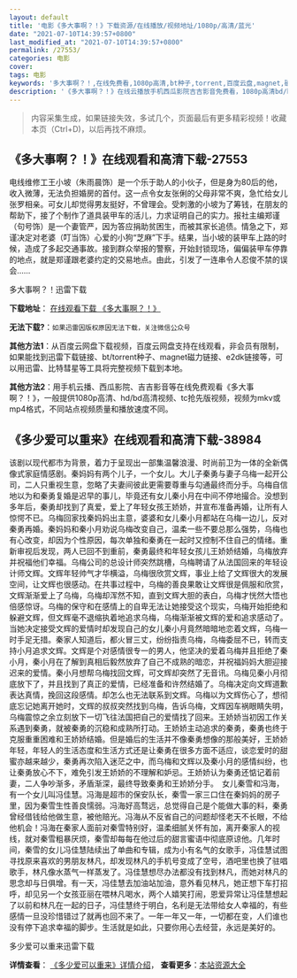 ```yaml
---
layout: default
title: '电影《多大事啊？！》下载资源/在线播放/视频地址/1080p/高清/蓝光'
date: "2021-07-10T14:39:57+0800"
last_modified_at: "2021-07-10T14:39:57+0800"
permalink: /27553/
categories: 电影
cover:
tags: 电影
keywords: '多大事啊？！,在线免费看,1080p高清,bt种子,torrent,百度云盘,magnet,磁力链,迅雷下载资源'
description: '《多大事啊？！》在线云播放手机西瓜影院吉吉影音免费看，1080p高清bd/hd未删减完整版和tc抢先枪版，mkv/mp4格式，附带bt/torrent种子、magnet/磁力链、百度云盘、网盘资源迅雷下载链接'
---
```


>内容采集生成，如果链接失效，多试几个，页面最后有更多精彩视频！收藏本页（Ctrl+D)，以后再找不麻烦。


## 《多大事啊？！》在线观看和高清下载-27553

电线维修工王小坡（朱雨晨饰）是一个乐于助人的小伙子，但是身为80后的他，收入微薄，无法负担婚房的首付。这一点令女友张俐的父母非常不爽，急忙给女儿张罗相亲。可女儿却觉得男友挺好，不曾理会。受刺激的小坡为了筹钱，在朋友的帮助下，接了个制作了道具装甲车的活儿，力求证明自己的实力。报社主编郑谨（句号饰）是一个妻管严，因为答应捐助贫困生，而被其家长追债。情急之下，郑谨决定对老婆（叮当饰）心爱的小狗“芝麻”下手。结果，当小坡的装甲车上路的时候，造成了多起交通事故。接到群众举报的警察，开始封锁现场，偏偏装甲车停靠的地点，就是郑谨跟老婆约定的交易地点。由此，引发了一连串令人忍俊不禁的误会&hellip;…


多大事啊？！迅雷下载

**下载地址**： [在线观看下载 《多大事啊？！》](https://www.993dy.com//vod-detail-id-20885.html) 


**无法下载?**：`如果迅雷因版权原因无法下载，关注微信公众号 `

**其他方法1**：从百度云网盘下载视频，百度云网盘支持在线观看，非会员有限制，如果能找到迅雷下载链接、bt/torrent种子、magnet磁力链接、e2dk链接等，可以用迅雷、比特彗星等工具将完整视频下载到本地。

**其他方法2**：用手机云播、西瓜影院、吉吉影音等在线免费观看《多大事啊？！》，一般提供1080p高清、hd/bd高清视频、tc抢先版视频，视频为mkv或mp4格式，不同站点视频质量和播放速度不同。


## 《多少爱可以重来》在线观看和高清下载-38984

该剧以现代都市为背景，着力于呈现出一部集温馨浪漫、时尚前卫为一体的全新偶像式家庭情感剧。秦妈妈有两个儿子，一个女儿。大儿子秦勇与妻子乌梅一起开公司，二人只重视生意，忽略了夫妻间彼此更需要尊重与勾通最终而分手。乌梅自信地以为和秦勇复婚是迟早的事儿，毕竟还有女儿秦小月在中间不停地撮合。没想到多年后，秦勇却找到了真爱，爱上了年轻女孩王娇娇，并宣布准备再婚，让所有人惊愕不已。乌梅回家找秦妈妈出主意，婆婆和女儿秦小月都站在乌梅一边儿，反对秦勇再婚。秦妈妈和秦小月劝说乌梅改变自己，温柔一些不要总那么强势，乌梅也有心改变，却因为个性原因，每次单独和秦勇在一起时又控制不住自己的情绪。重新审视后发现，两人已回不到重前，秦勇最终和年轻女孩儿王娇娇结婚，乌梅放弃并祝福他们幸福。乌梅公司的总设计师突然跳槽，乌梅聘请了从法国回来的年轻设计师文辉。文辉年轻帅气才华横溢，乌梅很欣赏文辉，事业上给了文辉很大的发展空间，让文辉也很感动。在共事过程中，乌梅的善良果敢让文辉很是佩服和欣赏，文辉渐渐爱上了乌梅，乌梅却浑然不知，直到文辉大胆的表白，乌梅才恍然大悟也倍感惊讶。乌梅的保守和在感情上的自卑无法让她接受这个现实，乌梅开始拒绝和躲避文辉，但文辉毫不退缩执着地追求乌梅，乌梅渐渐被文辉的爱和追求感动了。当她决定接受文辉的爱情时却发现自己的女儿秦小月竟然暗暗地恋着文辉，乌梅一时手足无措。秦家人知道后，都火冒三丈，纷纷指责乌梅，乌梅委屈不已，转而支持小月追求文辉。文辉是个对感情很专一的男人，他坚决的爱着乌梅并且拒绝了秦小月，秦小月在了解到真相后毅然放弃了自己不成熟的暗恋，并祝福妈妈大胆迎接迟来的爱情。秦小月想帮乌梅找回文辉，可文辉却突然了无音讯。乌梅见秦小月彻底放下了，并且找到了真正的爱情，已经准备和许然结婚了。乌梅决定向文辉道歉表达真情，挽回这段感情。却怎么也无法联系到文辉。乌梅以为文辉伤心了，想彻底忘记她离开她时，文辉的叔叔突然找到乌梅，告诉乌梅，文辉因车祸眼睛失明，乌梅震惊之余立刻放下一切飞往法国把自己的爱情找了回来。王娇娇当初因工作关系遇到秦勇，就被秦勇的沉稳和成熟所打动。王娇娇主动追求的秦勇，秦勇也终于克服重重困难和王娇娇结婚。但是婚后的生活并不像秦勇想像的那般美好，王娇娇年轻，年轻人的生活态度和生活方式还是让秦勇在很多方面不适应，谈恋爱时的甜蜜亦越来越少，秦勇再次陷入迷茫之中，而乌梅和文辉以及秦小月的感情纠纷，也让秦勇放心不下，难免引发王娇娇的不理解和妒忌。王娇娇认为秦勇还惦记着前妻，二人争吵渐多，矛盾渐深，最终导致秦勇和王娇娇分手。　女儿秦雪和冯海，有一个女儿叫冯佳慧。冯海是超市的保安队长，秦雪一家三口住在秦妈妈的房子里，因为秦雪生性善良懦弱。冯海好高骛远，总觉得自己是个能做大事的料，秦勇曾经借钱给他做生意，被他赔光。冯海从不反省自己的问题却怪老天不长眼，不给他机会！冯海在秦家人面前对秦雪特别好，温柔细腻关怀有加，离开秦家人的视线，就对秦雪粗暴厌烦，秦雪却每每在他过后的甜言蜜语中彻底原谅他。几年时间，秦雪的女儿冯佳慧陆续出了单曲和专辑，成为小有名气的女歌手，冯佳慧试图寻找原来喜欢的男朋友林凡，却发现林凡的手机号变成了空号，酒吧里也换了驻唱歌手，林凡像水蒸气一样蒸发了。冯佳慧想尽办法都没有找到林凡，而她对林凡的思念却与日俱增。有一天，冯佳慧去加油站加油，意外看见林凡，她正想下车打招呼，却见另一个女孩亚丽在喂林凡喝水，两个人嬉笑打闹，恩爱异常让冯佳慧想起了以前和林凡在一起的日子，冯佳慧终于明白，名利是无法带给女人幸福的，有些感情一旦没珍惜错过了就再也回不来了。一年一年又一年，一切都在变，人们谁也没有停下追求幸福的脚步。生活就是如此，只要你用心去经营，永远是美好的。


多少爱可以重来迅雷下载

**详情查看**： [《多少爱可以重来》详情介绍](/movie/38984/)， **查看更多**：[本站资源大全](/movie/t/all/)

